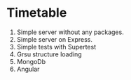 # Timetable

1. Simple server without any packages.
2. Simple server on Express. 
3. Simple tests with Supertest
4. Grsu structure loading
5. MongoDb
6. Angular